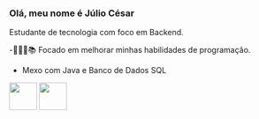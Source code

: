 ### Olá, meu nome é Júlio César
Estudante de tecnologia com foco em Backend.

-👨🏻‍💻📚 Focado em melhorar minhas habilidades de programação.
- Mexo com Java e Banco de Dados SQL

<div>
 <img width= "50" height= "50" src="https://img.icons8.com/?size=100&id=UFXRpPFebwa2&format=png&color=000000" />
 <img width= "50" height= "50" src="https://img.icons8.com/?size=100&id=13441&format=png&color=000000" />        
</div>

          
